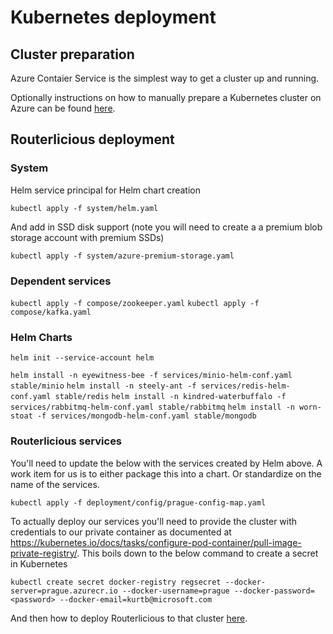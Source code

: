 # Kubernetes deployment

## Cluster preparation
Azure Contaier Service is the simplest way to get a cluster up and running.

Optionally instructions on how to manually prepare a Kubernetes cluster on Azure can be found [here](azure.md).

## Routerlicious deployment

### System

Helm service principal for Helm chart creation

`kubectl apply -f system/helm.yaml`

And add in SSD disk support (note you will need to create a a premium blob storage account with premium SSDs)

`kubectl apply -f system/azure-premium-storage.yaml`

### Dependent services

`kubectl apply -f compose/zookeeper.yaml`
`kubectl apply -f compose/kafka.yaml`

### Helm Charts

`helm init --service-account helm`

`helm install -n eyewitness-bee -f services/minio-helm-conf.yaml stable/minio`
`helm install -n steely-ant -f services/redis-helm-conf.yaml stable/redis`
`helm install -n kindred-waterbuffalo -f services/rabbitmq-helm-conf.yaml stable/rabbitmq`
`helm install -n worn-stoat -f services/mongodb-helm-conf.yaml stable/mongodb`

### Routerlicious services

You'll need to update the below with the services created by Helm above. A work item for us is to either package
this into a chart. Or standardize on the name of the services.

`kubectl apply -f deployment/config/prague-config-map.yaml`

To actually deploy our services you'll need to provide the cluster with credentials to our private container as
documented at https://kubernetes.io/docs/tasks/configure-pod-container/pull-image-private-registry/. This boils
down to the below command to create a secret in Kubernetes

`kubectl create secret docker-registry regsecret --docker-server=prague.azurecr.io --docker-username=prague --docker-password=<password> --docker-email=kurtb@microsoft.com`

And then how to deploy Routerlicious to that cluster [here](stack.md).

